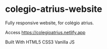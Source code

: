 # colegio-atrius-website

Fully responsive website, for colégio atrius.

Access https://colegioatrius.netlify.app

Built With
HTML5
CSS3
Vanilla JS
